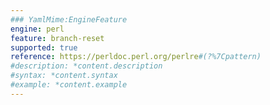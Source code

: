 ```yaml
---
### YamlMime:EngineFeature
engine: perl
feature: branch-reset
supported: true
reference: https://perldoc.perl.org/perlre#(?%7Cpattern)
#description: *content.description
#syntax: *content.syntax
#example: *content.example
---
```


